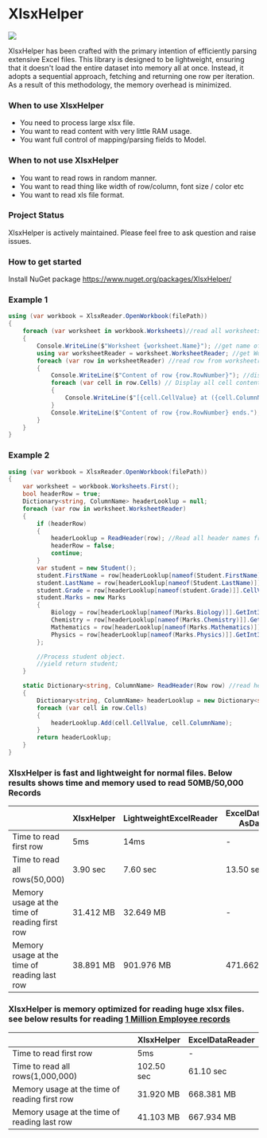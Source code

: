 # XlsxHelper
![](https://github.com/ArjunVachhani/XlsxHelper/workflows/.NET/badge.svg?branch=main)

XlsxHelper has been crafted with the primary intention of efficiently parsing extensive Excel files. This library is designed to be lightweight, ensuring that it doesn't load the entire dataset into memory all at once. Instead, it adopts a sequential approach, fetching and returning one row per iteration. As a result of this methodology, the memory overhead is minimized.

### When to use XlsxHelper
- You need to process large xlsx file.
- You want to read content with very little RAM usage.
- You want full control of mapping/parsing fields to Model.

### When to not use XlsxHelper
- You want to read rows in random manner.
- You want to read thing like width of row/column, font size / color etc 
- You want to read xls file format.

### Project Status
XlsxHelper is actively maintained. Please feel free to ask question and raise issues.

### How to get started
Install NuGet package https://www.nuget.org/packages/XlsxHelper/

### Example 1
```csharp
using (var workbook = XlsxReader.OpenWorkbook(filePath))
{
    foreach (var worksheet in workbook.Worksheets)//read all worksheets
    {
        Console.WriteLine($"Worksheet {worksheet.Name}"); //get name of worksheet
        using var worksheetReader = worksheet.WorksheetReader; //get WorksheetReader from worksheet
        foreach (var row in worksheetReader) //read row from worksheetreader
        {
            Console.WriteLine($"Content of row {row.RowNumber}"); //display current row number
            foreach (var cell in row.Cells) // Display all cell content
            {
                Console.WriteLine($"[{cell.CellValue} at ({cell.ColumnName}{row.RowNumber})]");
            }
            Console.WriteLine($"Content of row {row.RowNumber} ends.");
        }
    }
}
```        

### Example 2
```csharp
using (var workbook = XlsxReader.OpenWorkbook(filePath))
{
    var worksheet = workbook.Worksheets.First();
    bool headerRow = true;
    Dictionary<string, ColumnName> headerLooklup = null;
    foreach (var row in worksheet.WorksheetReader)
    {
        if (headerRow)
        {
            headerLooklup = ReadHeader(row); //Read all header names from first row
            headerRow = false;
            continue;
        }
        var student = new Student();
        student.FirstName = row[headerLooklup[nameof(Student.FirstName)]].CellValue; //get cell value 
        student.LastName = row[headerLooklup[nameof(Student.LastName)]].CellValue;
        student.Grade = row[headerLooklup[nameof(student.Grade)]].CellValue;
        student.Marks = new Marks
        {
            Biology = row[headerLooklup[nameof(Marks.Biology)]].GetInt32(),
            Chemistry = row[headerLooklup[nameof(Marks.Chemistry)]].GetInt32(),
            Mathematics = row[headerLooklup[nameof(Marks.Mathematics)]].GetInt32(),
            Physics = row[headerLooklup[nameof(Marks.Physics)]].GetInt32()
        };

        //Process student object. 
        //yield return student;
    }

    static Dictionary<string, ColumnName> ReadHeader(Row row) //read header
    {
        Dictionary<string, ColumnName> headerLooklup = new Dictionary<string, ColumnName>();
        foreach (var cell in row.Cells)
        {
            headerLooklup.Add(cell.CellValue, cell.ColumnName);
        }
        return headerLooklup;
    }
}
```

### XlsxHelper is fast and lightweight for normal files. Below results shows time and memory used to read 50MB/50,000 Records

|                                               | XlsxHelper | LightweightExcelReader | ExcelDataReader AsDataset | ExcelDataReader |
|-----------------------------------------------|------------|------------------------|---------------------------|-----------------|
| Time to read first row                        | 5ms        | 14ms                   | -                         | -               |
| Time to read all rows(50,000)                 | 3.90 sec   | 7.60 sec               | 13.50 sec                 | 10.10 sec       |
| Memory usage at the time of reading first row | 31.412 MB  | 32.649 MB              | -                         | 42.057 MB       |
| Memory usage at the time of reading last row  | 38.891 MB  | 901.976 MB             | 471.662 MB                | 42.414 MB       |

### XlsxHelper is memory optimized for reading huge xlsx files. see below results for reading [1 Million Employee records](https://excelbianalytics.com/wp/downloads-16-sample-csv-files-data-sets-for-testing/)

|                                               | XlsxHelper | ExcelDataReader |
|-----------------------------------------------|------------|-----------------|
| Time to read first row                        | 5ms        | -               |
| Time to read all rows(1,000,000)              | 102.50 sec | 61.10 sec       |
| Memory usage at the time of reading first row | 31.920 MB  | 668.381 MB      |
| Memory usage at the time of reading last row  | 41.103 MB  | 667.934 MB      |